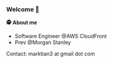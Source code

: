 ### Welcome 👋

**🕵️ About me** 
- Software Engineer @AWS CloudFront
- Prev @Morgan Stanley

Contact: marktian3 at gmail dot com
